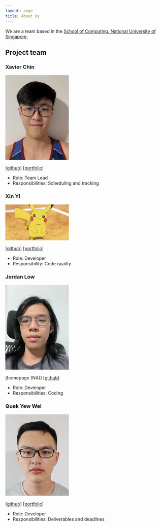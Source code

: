 ```yaml
---
layout: page
title: About Us
---
```


We are a team based in the [School of Computing, National University of Singapore](https://www.comp.nus.edu.sg).

## Project team

### Xavier Chin

<img src="images/xavychin.png" width="200px">

[[github](http://github.com/xavychin)]
[[portfolio](team/johndoe.md)]

* Role: Team Lead
* Responsibilities: Scheduling and tracking

### Xin Yi

<img src="images/xinyi-lim-19.png" width="200px">

[[github](https://github.com/xinyi-lim-19)]
[[portfolio](team/xinyi-lim-19.md)]

* Role: Developer
* Responsibility: Code quality

### Jordan Low

<img src="images/jordanlow.png" width="200px">

[homepage (NA)]
[[github](https://github.com/jordanlow)]

* Role: Developer
* Responsibilities: Coding

### Quek Yew Wei

<img src="images/siderealmaple.png" width="200px">

[[github](http://github.com/siderealmaple)]
[[portfolio](team/siderealmaple.md)]

* Role: Developer
* Responsibilities: Deliverables and deadlines
